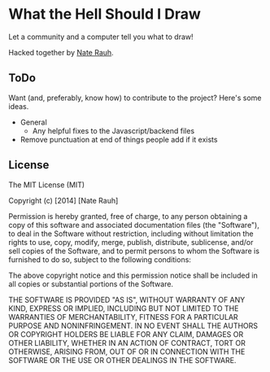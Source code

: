 # What the Hell Should I Draw

Let a community and a computer tell you what to draw!

Hacked together by [Nate Rauh](https://www.twitter.com/natethepirate).

## ToDo

Want (and, preferably, know how) to contribute to the project? Here's some ideas.

* General
	- Any helpful fixes to the Javascript/backend files
* Remove punctuation at end of things people add if it exists

## License

The MIT License (MIT)

Copyright (c) [2014] [Nate Rauh]

Permission is hereby granted, free of charge, to any person obtaining a copy
of this software and associated documentation files (the "Software"), to deal
in the Software without restriction, including without limitation the rights
to use, copy, modify, merge, publish, distribute, sublicense, and/or sell
copies of the Software, and to permit persons to whom the Software is
furnished to do so, subject to the following conditions:

The above copyright notice and this permission notice shall be included in all
copies or substantial portions of the Software.

THE SOFTWARE IS PROVIDED "AS IS", WITHOUT WARRANTY OF ANY KIND, EXPRESS OR
IMPLIED, INCLUDING BUT NOT LIMITED TO THE WARRANTIES OF MERCHANTABILITY,
FITNESS FOR A PARTICULAR PURPOSE AND NONINFRINGEMENT. IN NO EVENT SHALL THE
AUTHORS OR COPYRIGHT HOLDERS BE LIABLE FOR ANY CLAIM, DAMAGES OR OTHER
LIABILITY, WHETHER IN AN ACTION OF CONTRACT, TORT OR OTHERWISE, ARISING FROM,
OUT OF OR IN CONNECTION WITH THE SOFTWARE OR THE USE OR OTHER DEALINGS IN THE
SOFTWARE.